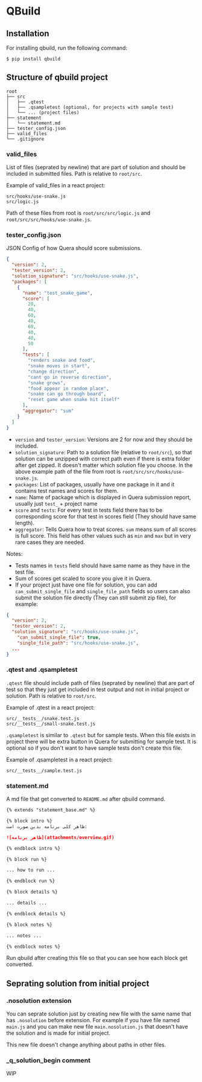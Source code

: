 # QBuild
## Installation
For installing qbuild, run the following command:
```
$ pip install qbuild
```

## Structure of qbuild project
```
root
├── src
│   ├── .qtest
│   ├── .qsampletest (optional, for projects with sample test)
│   └── ... (project files)
├── statement
│   └── statement.md
├── tester_config.json
├── valid_files
└── .gitignore
```

### valid_files
List of files (seprated by newline) that are part of solution and should be included in submitted files. Path is relative to `root/src`.


Example of valid_files in a react project:
```
src/hooks/use-snake.js
src/logic.js
```
Path of these files from root is `root/src/src/logic.js` and `root/src/src/hooks/use-snake.js`.

### tester_config.json
JSON Config of how Quera should score submissions.

```json
{
  "version": 2,
  "tester_version": 2,
  "solution_signature": "src/hooks/use-snake.js",
  "packages": [
    {
      "name": "test_snake_game",
      "score": [
        20,
        40,
        60,
        40,
        60,
        40,
        40,
        50
      ],
      "tests": [
        "renders snake and food",
        "snake moves in start",
        "change direction",
        "cant go in reverse direction",
        "snake grows",
        "food appear in random place",
        "snake can go through board",
        "reset game when snake hit itself"
      ],
      "aggregator": "sum"
    }
  ]
}
```
- `version` and `tester_version`: Versions are 2 for now and they should be included.
- `solution_signature`: Path to a solution file (relative to `root/src`), so that solution can be unzipped with correct path even if there is extra folder after get zipped. It doesn't matter which solution file you choose. In the above example path of the file from root is `root/src/src/hooks/use-snake.js`.
- `packages`: List of packages, usually have one package in it and it contains test names and scores for them.
- `name`: Name of package which is displayed in Quera submission report, usually just `test_` + project name
- `score` and `tests`:  For every test in tests field there has to be corresponding score for that test in scores field (They should have same length). 
- `aggregator`: Tells Quera how to treat scores. `sum` means sum of all scores is full score. This field has other values such as `min` and `max` but in very rare cases they are needed.

Notes:
- Tests names in `tests` field should have same name as they have in the test file.
- Sum of scores get scaled to score you give it in Quera.
- If your project just have one file for solution, you can add `can_submit_single_file` and `single_file_path` fields so users can also submit the solution file directly (They can still submit zip file), for example:
```json
{
  "version": 2,
  "tester_version": 2,
  "solution_signature": "src/hooks/use-snake.js",
	"can_submit_single_file": true,
	"single_file_path": "src/hooks/use-snake.js",
  ...
}
```


### .qtest and .qsampletest
`.qtest` file should include path of files (seprated by newline) that are part of test so that they just get included in test output and not in initial project or solution. Path is relative to `root/src`.

Example of .qtest in a react project:
```
src/__tests__/snake.test.js
src/__tests__/small-snake.test.js
```

`.qsampletest` is similar to `.qtest` but for sample tests. When this file exists in project there will be extra button in Quera for submitting for sample test. It is optional so if you don't want to have sample tests don't create this file.

Example of .qsampletest in a react project:
```
src/__tests__/sample.test.js
```

### statement.md
A md file that get converted to `README.md` after qbuild command.

```md
{% extends "statement_base.md" %}

{% block intro %}
ظاهر کلی برنامه بدین صورت است:

![ظاهر برنامه](attachments/overview.gif)

{% endblock intro %}

{% block run %}

... how to run ...

{% endblock run %}

{% block details %}

... details ...

{% endblock details %}

{% block notes %}

... notes ...

{% endblock notes %}
```

Run qbuild after creating this file so that you can see how each block get converted.

## Seprating solution from initial project
### .nosolution extension
You can seprate solution just by creating new file with the same name that has `.nosolution` before extension.
For example if you have file named `main.js` and you can make new file `main.nosolution.js` that doesn't have the solution and is made for initial project.

This new file doesn't change anything about paths in other files.

### _q_solution_begin comment
WIP
